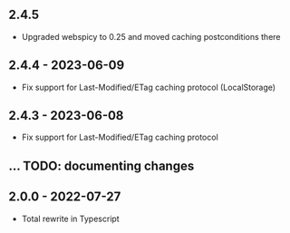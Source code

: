 ## 2.4.5

* Upgraded webspicy to 0.25 and moved caching postconditions there

## 2.4.4 - 2023-06-09

* Fix support for Last-Modified/ETag caching protocol (LocalStorage)

## 2.4.3 - 2023-06-08

* Fix support for Last-Modified/ETag caching protocol

## ... TODO: documenting changes

## 2.0.0 - 2022-07-27

* Total rewrite in Typescript
